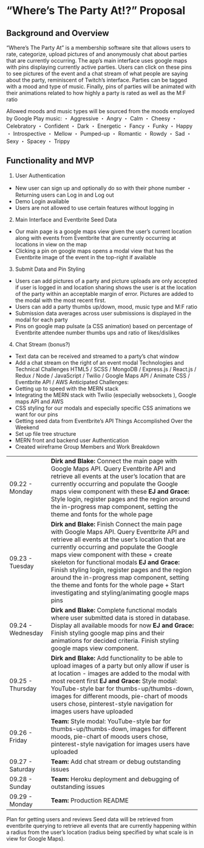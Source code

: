 # “Where’s The Party At!?” Proposal


## Background and Overview
“Where’s The Party At” is a membership software site that allows users to rate, categorize, upload pictures of and anonymously chat about parties that are currently occurring. The app’s main interface uses google maps with pins displaying currently active parties. Users can click on these pins to see pictures of the event and a chat stream of what people are saying about the party, reminiscent of Twitch’s interface. Parties can be tagged with a mood and type of music.  Finally, pins of parties will be animated with their animations related to how highly a party is rated as well as the M:F ratio

Allowed moods and music types will be sourced from the moods employed by Google Play music:
・ Aggressive
・ Angry
・ Calm
・ Cheesy
・ Celebratory
・ Confident
・ Dark
・ Energetic
・ Fancy
・ Funky
・ Happy
・ Introspective
・ Mellow
・ Pumped-up
・ Romantic
・ Rowdy
・ Sad
・ Sexy
・ Spacey
・ Trippy

## Functionality and MVP
1. User Authentication
- New user can sign up and optionally do so with their phone number
・ Returning users can Log in and Log out
- Demo Login available 
- Users are not allowed to use certain features without logging in 
2. Main Interface and Eventbrite Seed Data
- Our main page is a google maps view given the user’s current location along with events from Eventbrite that are currently occurring at locations in view on the map
- Clicking a pin on google maps opens a modal view that has the Eventbrite image of the event in the top-right if available

3. Submit Data and Pin Styling
- Users can add pictures of a party and picture uploads are only accepted if user is logged in and location sharing shows the user is at the location of the party within an acceptable margin of error. Pictures are added to the modal with the most recent first.
- Users can add a party thumbs up/down, mood, music type and M:F ratio
- Submission data averages across user submissions is displayed in the modal for each party
- Pins on google map pulsate (a CSS animation) based on percentage of Eventbrite attendee number thumbs ups and ratio of likes/dislikes 

4. Chat Stream (bonus?)
- Text data can be received and streamed to a party’s chat window
- Add a chat stream on the right of an event modal
Technologies and Technical Challenges
HTML5 / SCSS / MongoDB / Express.js / React.js / Redux / Node / JavaScript / Twilio / Google Maps API / Animate CSS / Eventbrite API / AWS 
Anticipated Challenges:
- Getting up to speed with the MERN stack 
- Integrating the MERN stack with Twilio (especially websockets ), Google maps API and AWS
- CSS styling for our modals and especially specific CSS animations we want for our pins
- Getting seed data from Eventbrite’s API
Things Accomplished Over the Weekend
- Set up file tree structure
- MERN front and backend user Authentication  
- Created wireframe
Group Members and Work Breakdown

|                   |                                                                                                                       |
|-------------------|-------------------------------------------------------------------------------------------------------------------------------------------------------------------------------------------------------------------------------------------------------------------------------------------------------------------------------------------------------------------------------------------------------------------------------------------------------------------------------------------------|
| 09.22 - Monday    | **Dirk and Blake:**  Connect the main page with Google Maps API. Query Eventbrite API and retrieve all events at the user’s location that are currently occurring and populate the Google maps view component with these  **EJ and Grace:**  Style login, register pages and the region around the in-progress map component, setting the theme and fonts for the whole page                                                                                                                            |
| 09.23 - Tuesday   | **Dirk and Blake:**  Finish   Connect the main page with Google Maps API. Query Eventbrite API and retrieve all events at the user’s location that are currently occurring and populate the Google maps view component with these  + create skeleton for functional modals  **EJ and Grace:**  Finish   styling login, register pages and the region around the in-progress map component, setting the theme and fonts for the whole page  + Start investigating and styling/animating google maps pins |
| 09.24 - Wednesday | **Dirk and Blake:**  Complete functional modals where user submitted data is stored in database. Display all available moods for now   **EJ and Grace:**  Finish styling google map pins and their animations for decided criteria. Finish styling google maps view component.                                                                                                                                                                                                                          |
| 09.25 - Thursday  | **Dirk and Blake:**  Add functionality to be able to upload images of a party but only allow if user is at location - images are added to the modal with most recent first  **EJ and Grace:**  Style modal: YouTube-style bar for thumbs-up/thumbs-down, images for different moods, pie-chart of moods users chose, pinterest-style navigation for images users have uploaded                                                                                                                         |
| 09.26 - Friday    | **Team:**  Style modal: YouTube-style bar for thumbs-up/thumbs-down, images for different moods, pie-chart of moods users chose, pinterest-style navigation for images users have uploaded                                                                                                                                                                                                                                                                                                          |
| 09.27 - Saturday  | **Team:**  Add chat stream or debug outstanding issues                                                                                                                                                                                                                                                                                                                                                                                                                                              |
| 09.28 - Sunday    | **Team:**  Heroku deployment and debugging of outstanding issues                                                                                                                                                                                                                                                                                                                                                                                                                                    |
| 09.29 - Monday    | **Team:**  Production README                                                                                                                                                                                                                                                                                                                                                                                                                                                                        |

Plan for getting users and reviews
Seed data will be retrieved from eventbrite querying to retrieve all events that are currently happening within a radius from the user’s location (radius being specified by what scale is in view for Google Maps). 
